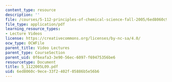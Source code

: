```yaml
---
content_type: resource
description: ''
file: /courses/5-112-principles-of-chemical-science-fall-2005/6ed8060c9ece33f2402f05886b5e56b6_5_1122005L09.pdf
file_type: application/pdf
learning_resource_types:
- Lecture Videos
license: https://creativecommons.org/licenses/by-nc-sa/4.0/
ocw_type: OCWFile
parent_title: Video Lectures
parent_type: CourseSection
parent_uid: 0f6eafa3-3e90-56ec-6097-f69475356be6
resourcetype: Document
title: 5_1122005L09.pdf
uid: 6ed8060c-9ece-33f2-402f-05886b5e56b6
---
```

